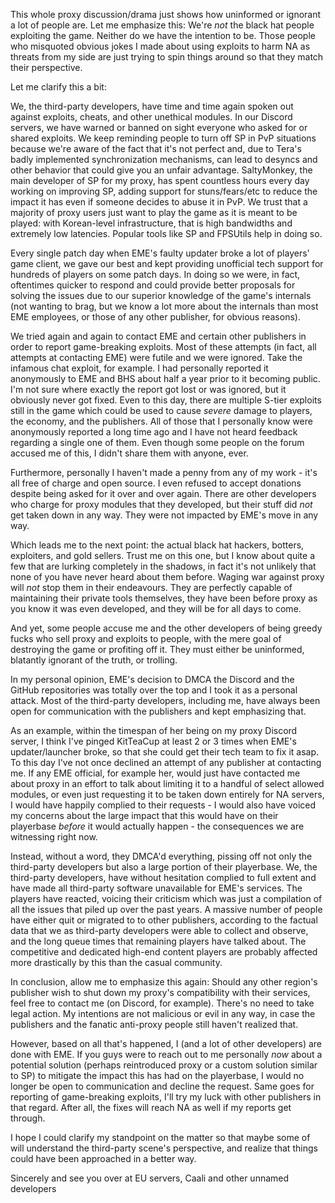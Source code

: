 This whole proxy discussion/drama just shows how uninformed or ignorant a lot of people are. Let me emphasize this: We're *not* the black hat people exploiting the game. Neither do we have the intention to be. Those people who misquoted obvious jokes I made about using exploits to harm NA as threats from my side are just trying to spin things around so that they match their perspective.


Let me clarify this a bit:

We, the third-party developers, have time and time again spoken out against exploits, cheats, and other unethical modules. In our Discord servers, we have warned or banned on sight everyone who asked for or shared exploits. We keep reminding people to turn off SP in PvP situations because we're aware of the fact that it's not perfect and, due to Tera's badly implemented synchronization mechanisms, can lead to desyncs and other behavior that could give you an unfair advantage. SaltyMonkey, the main developer of SP for my proxy, has spent countless hours every day working on improving SP, adding support for stuns/fears/etc to reduce the impact it has even if someone decides to abuse it in PvP. We trust that a majority of proxy users just want to play the game as it is meant to be played: with Korean-level infrastructure, that is high bandwidths and extremely low latencies. Popular tools like SP and FPSUtils help in doing so.

Every single patch day when EME's faulty updater broke a lot of players' game client, we gave our best and kept providing unofficial tech support for hundreds of players on some patch days. In doing so we were, in fact, oftentimes quicker to respond and could provide better proposals for solving the issues due to our superior knowledge of the game's internals (not wanting to brag, but we know a lot more about the internals than most EME employees, or those of any other publisher, for obvious reasons).

We tried again and again to contact EME and certain other publishers in order to report game-breaking exploits. Most of these attempts (in fact, all attempts at contacting EME) were futile and we were ignored. Take the infamous chat exploit, for example. I had personally reported it anonymously to EME and BHS about half a year prior to it becoming public. I'm not sure where exactly the report got lost or was ignored, but it obviously never got fixed. Even to this day, there are multiple S-tier exploits still in the game which could be used to cause *severe* damage to players, the economy, and the publishers. All of those that I personally know were anonymously reported a long time ago and I have not heard feedback regarding a single one of them. Even though some people on the forum accused me of this, I didn't share them with anyone, ever.

Furthermore, personally I haven't made a penny from any of my work - it's all free of charge and open source. I even refused to accept donations despite being asked for it over and over again. There are other developers who charge for proxy modules that they developed, but their stuff did *not* get taken down in any way. They were not impacted by EME's move in any way.

Which leads me to the next point: the actual black hat hackers, botters, exploiters, and gold sellers. Trust me on this one, but I know about quite a few that are lurking completely in the shadows, in fact it's not unlikely that none of you have never heard about them before. Waging war against proxy will *not* stop them in their endeavours. They are perfectly capable of maintaining their private tools themselves, they have been before proxy as you know it was even developed, and they will be for all days to come.

And yet, some people accuse me and the other developers of being greedy fucks who sell proxy and exploits to people, with the mere goal of destroying the game or profiting off it. They must either be uninformed, blatantly ignorant of the truth, or trolling.


In my personal opinion, EME's decision to DMCA the Discord and the GitHub repositories was totally over the top and I took it as a personal attack. Most of the third-party developers, including me, have always been open for communication with the publishers and kept emphasizing that.

As an example, within the timespan of her being on my proxy Discord server, I think I've pinged KitTeaCup at least 2 or 3 times when EME's updater/launcher broke, so that she could get their tech team to fix it asap. To this day I've not once declined an attempt of any publisher at contacting me. If any EME official, for example her, would just have contacted me about proxy in an effort to talk about limiting it to a handful of select allowed modules, or even just requesting it to be taken down entirely for NA servers, I would have happily complied to their requests - I would also have voiced my concerns about the large impact that this would have on their playerbase *before* it would actually happen - the consequences we are witnessing right now.

Instead, without a word, they DMCA'd everything, pissing off not only the third-party developers but also a large portion of their playerbase. We, the third-party developers, have without hesitation complied to full extent and have made all third-party software unavailable for EME's services. The players have reacted, voicing their criticism which was just a compilation of all the issues that piled up over the past years. A massive number of people have either quit or migrated to to other publishers, according to the factual data that we as third-party developers were able to collect and observe, and the long queue times that remaining players have talked about. The competitive and dedicated high-end content players are probably affected more drastically by this than the casual community.


In conclusion, allow me to emphasize this again: Should any other region's publisher wish to shut down my proxy's compatibility with their services, feel free to contact me (on Discord, for example). There's no need to take legal action. My intentions are not malicious or evil in any way, in case the publishers and the fanatic anti-proxy people still haven't realized that.

However, based on all that's happened, I (and a lot of other developers) are done with EME. If you guys were to reach out to me personally *now* about a potential solution (perhaps reintroduced proxy or a custom solution similar to SP) to mitigate the impact this has had on the playerbase, I would no longer be open to communication and decline the request. Same goes for reporting of game-breaking exploits, I'll try my luck with other publishers in that regard. After all, the fixes will reach NA as well if my reports get through.


I hope I could clarify my standpoint on the matter so that maybe some of will understand the third-party scene's perspective, and realize that things could have been approached in a better way.

Sincerely and see you over at EU servers,
Caali and other unnamed developers